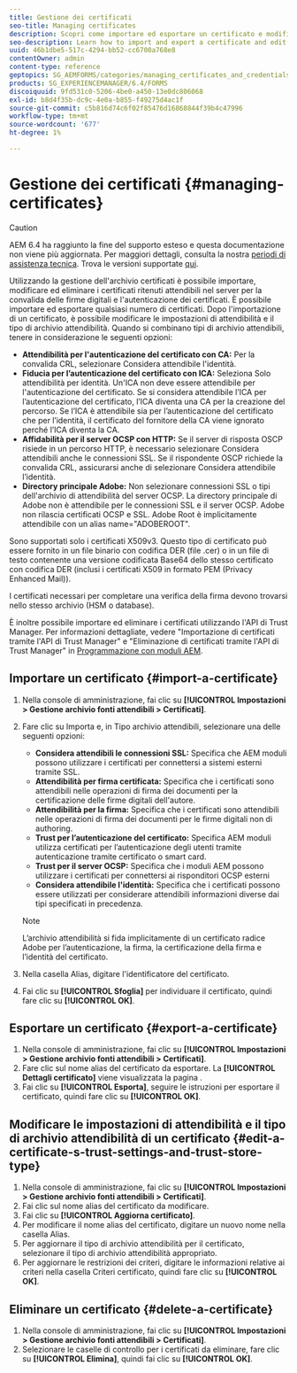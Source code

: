 ```yaml
---
title: Gestione dei certificati
seo-title: Managing certificates
description: Scopri come importare ed esportare un certificato e modificarne le impostazioni di attendibilità.
seo-description: Learn how to import and export a certificate and edit its trust settings.
uuid: 46b1dbe5-517c-4294-bb52-cc6700a768e8
contentOwner: admin
content-type: reference
geptopics: SG_AEMFORMS/categories/managing_certificates_and_credentials
products: SG_EXPERIENCEMANAGER/6.4/FORMS
discoiquuid: 9fd531c0-5206-4be0-a450-13e0dc806068
exl-id: b8d4f35b-dc9c-4e0a-b855-f49275d4ac1f
source-git-commit: c5b816d74c6f02f85476d16868844f39b4c47996
workflow-type: tm+mt
source-wordcount: '677'
ht-degree: 1%

---
```


# Gestione dei certificati {#managing-certificates}

>[!CAUTION]
>
>AEM 6.4 ha raggiunto la fine del supporto esteso e questa documentazione non viene più aggiornata. Per maggiori dettagli, consulta la nostra [periodi di assistenza tecnica](https://helpx.adobe.com/it/support/programs/eol-matrix.html). Trova le versioni supportate [qui](https://experienceleague.adobe.com/docs/).

Utilizzando la gestione dell&#39;archivio certificati è possibile importare, modificare ed eliminare i certificati ritenuti attendibili nel server per la convalida delle firme digitali e l&#39;autenticazione dei certificati. È possibile importare ed esportare qualsiasi numero di certificati. Dopo l&#39;importazione di un certificato, è possibile modificare le impostazioni di attendibilità e il tipo di archivio attendibilità. Quando si combinano tipi di archivio attendibili, tenere in considerazione le seguenti opzioni:

* **Attendibilità per l&#39;autenticazione del certificato con CA:** Per la convalida CRL, selezionare Considera attendibile l&#39;identità.
* **Fiducia per l’autenticazione del certificato con ICA:** Seleziona Solo attendibilità per identità. Un&#39;ICA non deve essere attendibile per l&#39;autenticazione del certificato. Se si considera attendibile l’ICA per l’autenticazione del certificato, l’ICA diventa una CA per la creazione del percorso. Se l’ICA è attendibile sia per l’autenticazione del certificato che per l’identità, il certificato del fornitore della CA viene ignorato perché l’ICA diventa la CA.
* **Affidabilità per il server OCSP con HTTP:** Se il server di risposta OSCP risiede in un percorso HTTP, è necessario selezionare Considera attendibili anche le connessioni SSL. Se il rispondente OSCP richiede la convalida CRL, assicurarsi anche di selezionare Considera attendibile l’identità.
* **Directory principale Adobe:** Non selezionare connessioni SSL o tipi dell&#39;archivio di attendibilità del server OCSP. La directory principale di Adobe non è attendibile per le connessioni SSL e il server OCSP. Adobe non rilascia certificati OCSP e SSL. Adobe Root è implicitamente attendibile con un alias name=&quot;ADOBEROOT&quot;.

Sono supportati solo i certificati X509v3. Questo tipo di certificato può essere fornito in un file binario con codifica DER (file .cer) o in un file di testo contenente una versione codificata Base64 dello stesso certificato con codifica DER (inclusi i certificati X509 in formato PEM (Privacy Enhanced Mail)).

I certificati necessari per completare una verifica della firma devono trovarsi nello stesso archivio (HSM o database).

È inoltre possibile importare ed eliminare i certificati utilizzando l&#39;API di Trust Manager. Per informazioni dettagliate, vedere &quot;Importazione di certificati tramite l&#39;API di Trust Manager&quot; e &quot;Eliminazione di certificati tramite l&#39;API di Trust Manager&quot; in [Programmazione con moduli AEM](https://www.adobe.com/go/learn_aemforms_programming_63).

## Importare un certificato {#import-a-certificate}

1. Nella console di amministrazione, fai clic su **[!UICONTROL Impostazioni > Gestione archivio fonti attendibili > Certificati]**.
1. Fare clic su Importa e, in Tipo archivio attendibili, selezionare una delle seguenti opzioni:

   * **Considera attendibili le connessioni SSL:** Specifica che AEM moduli possono utilizzare i certificati per connettersi a sistemi esterni tramite SSL.
   * **Attendibilità per firma certificata:** Specifica che i certificati sono attendibili nelle operazioni di firma dei documenti per la certificazione delle firme digitali dell&#39;autore.
   * **Attendibilità per la firma:** Specifica che i certificati sono attendibili nelle operazioni di firma dei documenti per le firme digitali non di authoring.
   * **Trust per l’autenticazione del certificato:** Specifica AEM moduli utilizza certificati per l’autenticazione degli utenti tramite autenticazione tramite certificato o smart card.
   * **Trust per il server OCSP:** Specifica che i moduli AEM possono utilizzare i certificati per connettersi ai risponditori OCSP esterni
   * **Considera attendibile l&#39;identità:** Specifica che i certificati possono essere utilizzati per considerare attendibili informazioni diverse dai tipi specificati in precedenza.

   >[!NOTE]
   >
   >L’archivio attendibilità si fida implicitamente di un certificato radice Adobe per l’autenticazione, la firma, la certificazione della firma e l’identità del certificato.

1. Nella casella Alias, digitare l&#39;identificatore del certificato.
1. Fai clic su **[!UICONTROL Sfoglia]** per individuare il certificato, quindi fare clic su **[!UICONTROL OK]**.

## Esportare un certificato {#export-a-certificate}

1. Nella console di amministrazione, fai clic su **[!UICONTROL Impostazioni > Gestione archivio fonti attendibili > Certificati]**.
1. Fare clic sul nome alias del certificato da esportare. La **[!UICONTROL Dettagli certificato]** viene visualizzata la pagina .
1. Fai clic su **[!UICONTROL Esporta]**, seguire le istruzioni per esportare il certificato, quindi fare clic su **[!UICONTROL OK]**.

## Modificare le impostazioni di attendibilità e il tipo di archivio attendibilità di un certificato {#edit-a-certificate-s-trust-settings-and-trust-store-type}

1. Nella console di amministrazione, fai clic su **[!UICONTROL Impostazioni > Gestione archivio fonti attendibili > Certificati]**.
1. Fai clic sul nome alias del certificato da modificare.
1. Fai clic su **[!UICONTROL Aggiorna certificato]**.
1. Per modificare il nome alias del certificato, digitare un nuovo nome nella casella Alias.
1. Per aggiornare il tipo di archivio attendibilità per il certificato, selezionare il tipo di archivio attendibilità appropriato.
1. Per aggiornare le restrizioni dei criteri, digitare le informazioni relative ai criteri nella casella Criteri certificato, quindi fare clic su **[!UICONTROL OK]**.

## Eliminare un certificato {#delete-a-certificate}

1. Nella console di amministrazione, fai clic su **[!UICONTROL Impostazioni > Gestione archivio fonti attendibili > Certificati]**.
1. Selezionare le caselle di controllo per i certificati da eliminare, fare clic su **[!UICONTROL Elimina]**, quindi fai clic su **[!UICONTROL OK]**.
